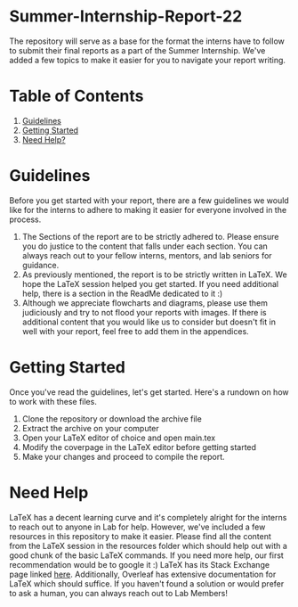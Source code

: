 # Summer-Internship-Report-22

The repository will serve as a base for the format the interns have to follow to submit their final reports as a part of the Summer Internship. We've added a few topics to make it easier for you to navigate your report writing. 

# Table of Contents
1. [Guidelines](#guidelines)
2. [Getting Started](#getting-started)
3. [Need Help?](#need-help) 

# Guidelines

Before you get started with your report, there are a few guidelines we would like for the interns to adhere to making it easier for everyone involved in the process. 
1. The Sections of the report are to be strictly adhered to. Please ensure you do justice to the content that falls under each section. You can always reach out to your fellow interns, mentors, and lab seniors for guidance. 
2. As previously mentioned, the report is to be strictly written in LaTeX. We hope the LaTeX session helped you get started. If you need additional help, there is a section in the ReadMe dedicated to it :)
3. Although we appreciate flowcharts and diagrams, please use them judiciously and try to not flood your reports with images. If there is additional content that you would like us to consider but doesn't fit in well with your report, feel free to add them in the appendices. 

# Getting Started

Once you've read the guidelines, let's get started. Here's a rundown on how to work with these files. 

1. Clone the repository or download the archive file
2. Extract the archive on your computer
3. Open your LaTeX editor of choice and open main.tex
5. Modify the coverpage in the LaTeX editor before getting started 
4. Make your changes and proceed to compile the report.

# Need Help
LaTeX has a decent learning curve and it's completely alright for the interns to reach out to anyone in Lab for help. However, we've included a few resources in this repository to make it easier. 
Please find all the content from the LaTeX session in the resources folder which should help out with a good chunk of the basic LaTeX commands. 
If you need more help, our first recommendation would be to google it :) LaTeX has its Stack Exchange page linked [here](https://tex.stackexchange.com/). 
Additionally, Overleaf has extensive documentation for LaTeX which should suffice. If you haven't found a solution or would prefer to ask a human, you can always reach out to Lab Members! 
